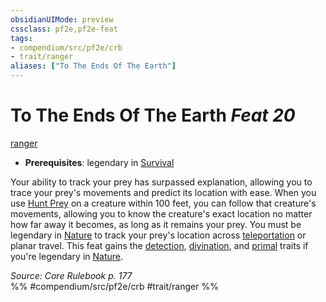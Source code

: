 ```yaml
---
obsidianUIMode: preview
cssclass: pf2e,pf2e-feat
tags:
- compendium/src/pf2e/crb
- trait/ranger
aliases: ["To The Ends Of The Earth"]
---
```

# To The Ends Of The Earth  *Feat 20*  
[ranger](rules/traits/ranger.md "Ranger Class Trait")  

- **Prerequisites**: legendary in [Survival](compendium/skills.md#Survival)

Your ability to track your prey has surpassed explanation, allowing you to trace your prey's movements and predict its location with ease. When you use [Hunt Prey](rules/actions/hunt-prey.md) on a creature within 100 feet, you can follow that creature's movements, allowing you to know the creature's exact location no matter how far away it becomes, as long as it remains your prey. You must be legendary in [Nature](compendium/skills.md#Nature) to track your prey's location across [teleportation](rules/traits/teleportation.md "Teleportation Effect Trait") or planar travel. This feat gains the [detection](rules/traits/detection.md "Detection Effect Trait"), [divination](rules/traits/divination.md "Divination School Trait"), and [primal](rules/traits/primal.md "Primal Tradition Trait") traits if you're legendary in [Nature](compendium/skills.md#Nature).

*Source: Core Rulebook p. 177*  
%% #compendium/src/pf2e/crb #trait/ranger %%